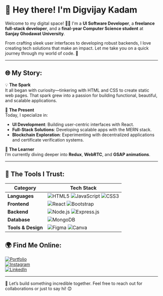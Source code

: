# 🌟 Hey there! I'm Digvijay Kadam  

Welcome to my digital space! 👨‍💻 I'm a **UI Software Developer**, a **freelance full-stack developer**, and a **final-year Computer Science student** at **Sanjay Ghodawat University**.  

From crafting sleek user interfaces to developing robust backends, I love creating tech solutions that make an impact. Let me take you on a quick journey through my world of code. 🚀  

---

## 🌐 My Story:  

💡 **The Spark**  
It all began with curiosity—tinkering with HTML and CSS to create static web pages. That spark grew into a passion for building functional, beautiful, and scalable applications.  

🎯 **The Present**  
Today, I specialize in:  
- **UI Development**: Building user-centric interfaces with React.  
- **Full-Stack Solutions**: Developing scalable apps with the MERN stack.  
- **Blockchain Exploration**: Experimenting with decentralized applications and certificate verification systems.  

🌱 **The Learner**  
I’m currently diving deeper into **Redux**, **WebRTC**, and **GSAP animations**.  

---

## 🔧 The Tools I Trust:  

| **Category**    | **Tech Stack**                                                                 |
|------------------|--------------------------------------------------------------------------------|
| **Languages**    | ![HTML5](https://img.shields.io/badge/html5-%23E34F26.svg?style=for-the-badge&logo=html5&logoColor=white) ![JavaScript](https://img.shields.io/badge/javascript-%23323330.svg?style=for-the-badge&logo=javascript&logoColor=%23F7DF1E) ![CSS3](https://img.shields.io/badge/css3-%231572B6.svg?style=for-the-badge&logo=css3&logoColor=white) |
| **Frontend**     | ![React](https://img.shields.io/badge/react-%2320232a.svg?style=for-the-badge&logo=react&logoColor=%2361DAFB) ![Bootstrap](https://img.shields.io/badge/bootstrap-%238511FA.svg?style=for-the-badge&logo=bootstrap&logoColor=white) |
| **Backend**      | ![Node.js](https://img.shields.io/badge/node.js-%2343853D.svg?style=for-the-badge&logo=node.js&logoColor=white) ![Express.js](https://img.shields.io/badge/express.js-%23404d59.svg?style=for-the-badge&logo=express&logoColor=%2361DAFB) |
| **Database**     | ![MongoDB](https://img.shields.io/badge/MongoDB-%234ea94b.svg?style=for-the-badge&logo=mongodb&logoColor=white) |
| **Tools & Design** | ![Figma](https://img.shields.io/badge/figma-%23F24E1E.svg?style=for-the-badge&logo=figma&logoColor=white) ![Canva](https://img.shields.io/badge/Canva-%2300C4CC.svg?style=for-the-badge&logo=Canva&logoColor=white) |

## 🌍 Find Me Online:  

[![Portfolio](https://img.shields.io/badge/Portfolio-%23000000.svg?style=for-the-badge&logo=firefox&logoColor=white)](https://www.digvijaykadam.com/)  
[![Instagram](https://img.shields.io/badge/Instagram-%23E4405F.svg?style=for-the-badge&logo=Instagram&logoColor=white)](https://instagram.com/dcode_06)  
[![LinkedIn](https://img.shields.io/badge/LinkedIn-%230077B5.svg?style=for-the-badge&logo=linkedin&logoColor=white)](https://www.linkedin.com/in/kadamdigvijay/)  

---

💬 Let’s build something incredible together. Feel free to reach out for collaborations or just to say hi! 😊
